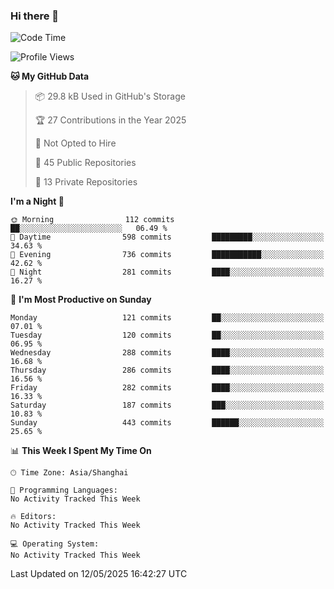 ### Hi there 👋

<!--
**robinWongM/robinWongM** is a ✨ _special_ ✨ repository because its `README.md` (this file) appears on your GitHub profile.

Here are some ideas to get you started:

- 🔭 I’m currently working on ...
- 🌱 I’m currently learning ...
- 👯 I’m looking to collaborate on ...
- 🤔 I’m looking for help with ...
- 💬 Ask me about ...
- 📫 How to reach me: ...
- 😄 Pronouns: ...
- ⚡ Fun fact: ...
-->

<!--START_SECTION:waka-->
![Code Time](http://img.shields.io/badge/Code%20Time-266%20hrs%2026%20mins-blue)

![Profile Views](http://img.shields.io/badge/Profile%20Views-0-blue)

**🐱 My GitHub Data** 

> 📦 29.8 kB Used in GitHub's Storage 
 > 
> 🏆 27 Contributions in the Year 2025
 > 
> 🚫 Not Opted to Hire
 > 
> 📜 45 Public Repositories 
 > 
> 🔑 13 Private Repositories 
 > 
**I'm a Night 🦉** 

```text
🌞 Morning                112 commits         ██░░░░░░░░░░░░░░░░░░░░░░░   06.49 % 
🌆 Daytime                598 commits         █████████░░░░░░░░░░░░░░░░   34.63 % 
🌃 Evening                736 commits         ███████████░░░░░░░░░░░░░░   42.62 % 
🌙 Night                  281 commits         ████░░░░░░░░░░░░░░░░░░░░░   16.27 % 
```
📅 **I'm Most Productive on Sunday** 

```text
Monday                   121 commits         ██░░░░░░░░░░░░░░░░░░░░░░░   07.01 % 
Tuesday                  120 commits         ██░░░░░░░░░░░░░░░░░░░░░░░   06.95 % 
Wednesday                288 commits         ████░░░░░░░░░░░░░░░░░░░░░   16.68 % 
Thursday                 286 commits         ████░░░░░░░░░░░░░░░░░░░░░   16.56 % 
Friday                   282 commits         ████░░░░░░░░░░░░░░░░░░░░░   16.33 % 
Saturday                 187 commits         ███░░░░░░░░░░░░░░░░░░░░░░   10.83 % 
Sunday                   443 commits         ██████░░░░░░░░░░░░░░░░░░░   25.65 % 
```


📊 **This Week I Spent My Time On** 

```text
🕑︎ Time Zone: Asia/Shanghai

💬 Programming Languages: 
No Activity Tracked This Week

🔥 Editors: 
No Activity Tracked This Week

💻 Operating System: 
No Activity Tracked This Week
```


 Last Updated on 12/05/2025 16:42:27 UTC
<!--END_SECTION:waka-->
